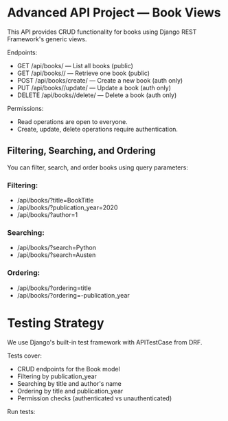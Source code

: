 # Advanced API Project — Book Views

This API provides CRUD functionality for books using Django REST Framework's generic views.

Endpoints:
- GET /api/books/ — List all books (public)
- GET /api/books/<id>/ — Retrieve one book (public)
- POST /api/books/create/ — Create a new book (auth only)
- PUT /api/books/<id>/update/ — Update a book (auth only)
- DELETE /api/books/<id>/delete/ — Delete a book (auth only)

Permissions:
- Read operations are open to everyone.
- Create, update, delete operations require authentication.


## Filtering, Searching, and Ordering

You can filter, search, and order books using query parameters:

### Filtering:
- /api/books/?title=BookTitle
- /api/books/?publication_year=2020
- /api/books/?author=1

### Searching:
- /api/books/?search=Python
- /api/books/?search=Austen

### Ordering:
- /api/books/?ordering=title
- /api/books/?ordering=-publication_year


# Testing Strategy

We use Django's built-in test framework with APITestCase from DRF.

Tests cover:
- CRUD endpoints for the Book model
- Filtering by publication_year
- Searching by title and author's name
- Ordering by title and publication_year
- Permission checks (authenticated vs unauthenticated)

Run tests: